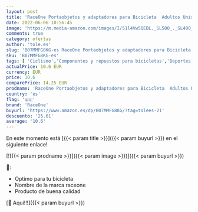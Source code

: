 ```yaml
---
layout: post
title: 'RaceOne Portaobjetos y adaptadores para Bicicleta  Adultos Unisex  Negro  X-Large'
date: 2022-06-06 10:56:45
image: 'https://m.media-amazon.com/images/I/51l4Vw5QEBL._SL500_._SL400_.jpg'
comments: true
category: ofertas
author: 'tole.es'
slug: 'B07MMFG8KG-es RaceOne Portaobjetos y adaptadores para Bicicleta Adultos...'
sku: 'B07MMFG8KG-es'
tags: [ 'Ciclismo','Componentes y repuestos para bicicletas','Deportes y aire libre','Piezas de freno para bicicletas','Ropa y equipo para deportes','Soportes y adaptadores para bicicletas','bicicleta','raceone','🇪🇸', ]
actualPrice: 10.6 EUR
currency: EUR
price: 10.6
comparePrice: 14.25 EUR
prodname: 'RaceOne Portaobjetos y adaptadores para Bicicleta  Adultos Unisex  Negro  X-Large'
country: 'es'
flag: '🇪🇸'
brand: 'RaceOne'
buyurl: 'https://www.amazon.es/dp/B07MMFG8KG/?tag=tolees-21'
descuento: '25.61'
average: '10.6'
---
```


En este momento está [{{< param title >}}]({{< param buyurl >}}) en el siguiente enlace!

[![{{< param prodname >}}]({{< param image >}})]({{< param buyurl >}})

🔎:

- Optimo para tu bicicleta
- Nombre de la marca raceone
- Producto de buena calidad

[🛒 Aquí!!!]({{< param buyurl >}})
